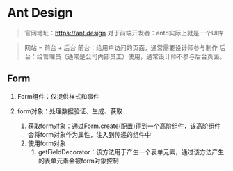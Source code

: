 # Ant Design

> 官网地址：https://ant.design
> 对于前端开发者：antd实际上就是一个UI库

> 网站 = 前台 + 后台
> 前台：给用户访问的页面，通常需要设计师参与制作
> 后台：给管理员（通常是公司内部员工）使用，通常设计师不参与后台页面。

## Form

1. Form组件：仅提供样式和事件

2. form对象：处理数据验证、生成、获取
   1. 获取form对象：通过Form.create(配置)得到一个高阶组件，该高阶组件会将form对象作为属性，注入到传递的组件中
   2. 使用form对象
      1. getFieldDecorator：该方法用于产生一个表单元素，通过该方法产生的表单元素会被form对象控制
